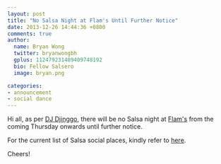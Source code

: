 ```yaml
---
layout: post
title: "No Salsa Night at Flam's Until Further Notice"
date: 2013-12-26 14:44:36 +0800
comments: true
author:
  name: Bryan Wong
  twitter: bryanwongbh
  gplus: 112479231489409748192 
  bio: Fellow Salsero
  image: bryan.png

categories: 
- announcement
- social dance
---
```

Hi all, as per [DJ Djinggo](http://www.salsakl.com/#!/djs/dj-djinggo), there will be no Salsa night at [Flam's](https://www.facebook.com/flams.kl) from the coming Thursday onwards until further notice.

For the current list of Salsa social places, kindly refer to [here](http://www.salsakl.com/#!/socials).

Cheers!